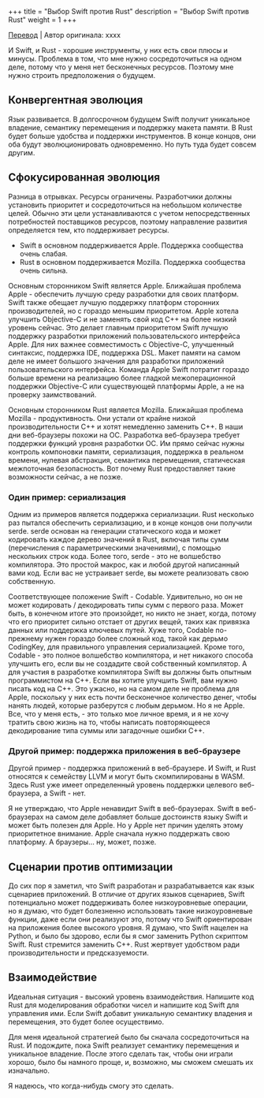 +++
title = "Выбор Swift против Rust"
description = "Выбор Swift против Rust"
weight = 1
+++

[Перевод](https://medium.com/@eonil/choosing-swift-vs-rust-237bcb45d97b) | Автор оригинала: xxxx

И Swift, и Rust - хорошие инструменты, у них есть свои плюсы и минусы. Проблема в том, что мне нужно сосредоточиться на одном деле, потому что у меня нет бесконечных ресурсов. Поэтому мне нужно строить предположения о будущем.

## Конвергентная эволюция

Язык развивается. В долгосрочном будущем Swift получит уникальное владение, семантику перемещения и поддержку макета памяти. В Rust будет больше удобства и поддержки инструментов. В конце концов, они оба будут эволюционировать одновременно. Но путь туда будет совсем другим.

## Сфокусированная эволюция
Разница в отрывках. Ресурсы ограничены. Разработчики должны установить приоритет и сосредоточиться на небольшом количестве целей. Обычно эти цели устанавливаются с учетом непосредственных потребностей поставщиков ресурсов, поэтому направление развития определяется тем, кто поддерживает ресурсы.

- Swift в основном поддерживается Apple. Поддержка сообщества очень слабая.
- Rust в основном поддерживается Mozilla. Поддержка сообщества очень сильна.

Основным сторонником Swift является Apple. Ближайшая проблема Apple - обеспечить лучшую среду разработки для своих платформ. Swift также обещает лучшую поддержку платформ сторонних производителей, но с гораздо меньшим приоритетом. Apple хотела улучшить Objective-C и не заменять свой код C++ на более низкий уровень сейчас. Это делает главным приоритетом Swift лучшую поддержку разработки приложений пользовательского интерфейса Apple. Для них важнее совместимость с Objective-C, улучшенный синтаксис, поддержка IDE, поддержка DSL. Макет памяти на самом деле не имеет большого значения для разработки приложений пользовательского интерфейса. Команда Apple Swift потратит гораздо больше времени на реализацию более гладкой межоперационной поддержки Objective-C или существующей платформы Apple, а не на проверку заимствований.

Основным сторонником Rust является Mozilla. Ближайшая проблема Mozilla - продуктивность. Они устали от крайне низкой производительности C++ и хотят немедленно заменить C++. В наши дни веб-браузеры похожи на ОС. Разработка веб-браузера требует поддержки функций уровня разработки ОС. Им прямо сейчас нужны контроль компоновки памяти, сериализация, поддержка в реальном времени, нулевая абстракция, семантика перемещения, статическая межпоточная безопасность. Вот почему Rust предоставляет такие возможности сейчас, а не позже.

### Один пример: сериализация

Одним из примеров является поддержка сериализации. Rust несколько раз пытался обеспечить сериализацию, и в конце концов они получили serde. serde основан на генерации статического кода и может кодировать каждое дерево значений в Rust, включая типы сумм (перечисления с параметрическими значениями), с помощью нескольких строк кода. Более того, serde - это не волшебство компилятора. Это простой макрос, как и любой другой написанный вами код. Если вас не устраивает serde, вы можете реализовать свою собственную.

Соответствующее положение Swift - Codable. Удивительно, но он не может кодировать / декодировать типы сумм с первого раза. Может быть, в конечном итоге это произойдет, но никто не знает, когда, потому что его приоритет сильно отстает от других вещей, таких как привязка данных или поддержка ключевых путей. Хуже того, Codable по-прежнему нужен гораздо более сложный код, такой как дерьмо CodingKey, для правильного управления сериализацией. Кроме того, Codable - это полное волшебство компилятора, и нет никакого способа улучшить его, если вы не создадите свой собственный компилятор. А для участия в разработке компилятора Swift вы должны быть опытным программистом на C++. Если вы хотите улучшить Swift, вам нужно писать код на C++. Это ужасно, но на самом деле не проблема для Apple, поскольку у них есть почти бесконечное количество денег, чтобы нанять людей, которые разберутся с любым дерьмом. Но я не Apple. Все, что у меня есть, - это только мое личное время, и я не хочу тратить свою жизнь на то, чтобы написать повторяющееся декодирование типа суммы или загадочные ошибки C++. 

### Другой пример: поддержка приложения в веб-браузере

Другой пример - поддержка приложений в веб-браузере. И Swift, и Rust относятся к семейству LLVM и могут быть скомпилированы в WASM. Здесь Rust уже имеет определенный уровень поддержки целевого веб-браузера, а Swift - нет.

Я не утверждаю, что Apple ненавидит Swift в веб-браузерах. Swift в веб-браузерах на самом деле добавляет больше достоинств языку Swift и может быть полезен для Apple. Но у Apple нет причин уделять этому приоритетное внимание. Apple сначала нужно поддержать свою платформу. А браузеры… ну, может, позже.

## Сценарии против оптимизации

До сих пор я заметил, что Swift разработан и разрабатывается как язык сценариев приложений. В отличие от других языков сценариев, Swift потенциально может поддерживать более низкоуровневые операции, но я думаю, что будет болезненно использовать такие низкоуровневые функции, даже если они реализуют это, потому что Swift ориентирован на приложения более высокого уровня. Я думаю, что Swift нацелен на Python, и было бы здорово, если бы я смог заменить Python скриптом Swift.
Rust стремится заменить C++. Rust жертвует удобством ради производительности и предсказуемости.

## Взаимодействие

Идеальная ситуация - высокий уровень взаимодействия. Напишите код Rust для моделирования обработки чисел и напишите код Swift для управления ими. Если Swift добавит уникальную семантику владения и перемещения, это будет более осуществимо.

Для меня идеальной стратегией было бы сначала сосредоточиться на Rust. И подождите, пока Swift реализует семантику перемещения и уникальное владение. После этого сделать так, чтобы они играли хорошо, было бы намного проще, и, возможно, мы сможем смешать их изначально.

Я надеюсь, что когда-нибудь смогу это сделать. 